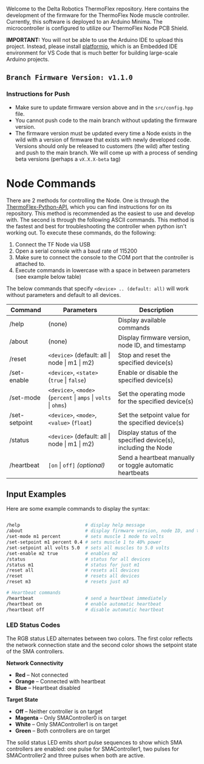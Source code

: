 Welcome to the Delta Robotics ThermoFlex repository.  Here contains the development of the firmware for the ThermoFlex Node muscle controller.  Currently, this software is deployed to an Arduino Minima.  The microcontroller is configured to utilize our ThermoFlex Node PCB Shield.

**IMPORTANT:** You will not be able to use the Arduino IDE to upload this project.  Instead, please install [platformio](https://platformio.org/), which is an Embedded IDE environment for VS Code that is much better for building large-scale Arduino projects.

## `Branch Firmware Version: v1.1.0`

### Instructions for Push
- Make sure to update firmware version above and in the `src/config.hpp` file.
- You cannot push code to the main branch without updating the firmware version.
- The firmware version must be updated every time a Node exists in the wild with a version of firmware that exists with newly developed code.  Versions should only be released to customers (the wild) after testing and push to the main branch.  We will come up with a process of sending beta versions (perhaps a `vX.X.X-beta` tag)


# Node Commands

There are 2 methods for controlling the Node. One is through the [ThermoFlex-Python-API](https://github.com/Delta-Robotics-Inc/ThermoFlex-Python-API), which you can find instructions for on its repository. This method is recommended as the easiest to use and develop with.
The second is through the following ASCII commands. This method is the fastest and best for troubleshooting the controller when python isn't working out. To execute these commands, do the following:

1. Connect the TF Node via USB 
2. Open a serial console with a baud rate of 115200
3. Make sure to connect the console to the COM port that the controller is attached to.
4. Execute commands in lowercase with a space in between parameters (see example below table)


The below commands that specify `<device> .. (default: all)` will work without parameters and default to all devices.

| Command       | Parameters                                                       | Description                                                         |
|---------------|------------------------------------------------------------------|---------------------------------------------------------------------|
| /help         | (none)                                                           | Display available commands                                          |
| /about        | (none)                                                           | Display firmware version, node ID, and timestamp                    |
| /reset        | `<device>` (default: all &#124; node &#124; m1 &#124; m2)                                         | Stop and reset the specified device(s)                              |
| /set-enable   | `<device>`, `<state>` (`true` &#124; `false`)                    | Enable or disable the specified device(s)                           |
| /set-mode     | `<device>`, `<mode>` (`percent` &#124; `amps` &#124; `volts` &#124; `ohms`) | Set the operating mode for the specified device(s)                  |
| /set-setpoint | `<device>`, `<mode>`, `<value>` (`float`)                        | Set the setpoint value for the specified device(s)                  |
| /status       | `<device>` (default: all &#124; node &#124; m1 &#124; m2)                                        | Display status of the specified device(s), including the Node       |
| /heartbeat    | `[on` &#124; `off]` _(optional)_                                   | Send a heartbeat manually or toggle automatic heartbeats            |

## Input Examples

Here are some example commands to display the syntax:

```bash

/help                        # display help message
/about                       # display firmware version, node ID, and timestamp
/set-mode m1 percent         # sets muscle 1 mode to volts
/set-setpoint m1 percent 0.4 # sets muscle 1 to 40% power 
/set-setpoint all volts 5.0  # sets all muscles to 5.0 volts
/set-enable m2 true          # enables m2
/status                      # status for all devices
/status m1                   # status for just m1
/reset all                   # resets all devices
/reset                       # resets all devices
/reset m3                    # resets just m3

# Heartbeat commands
/heartbeat                   # send a heartbeat immediately
/heartbeat on                # enable automatic heartbeat
/heartbeat off               # disable automatic heartbeat

```

### LED Status Codes

The RGB status LED alternates between two colors. The first color reflects the
network connection state and the second color shows the setpoint state of the
SMA controllers.

**Network Connectivity**
- **Red** – Not connected
- **Orange** – Connected with heartbeat
- **Blue** – Heartbeat disabled

**Target State**
- **Off** – Neither controller is on target
- **Magenta** – Only SMAController0 is on target
- **White** – Only SMAController1 is on target
- **Green** – Both controllers are on target

The solid status LED emits short pulse sequences to show which SMA controllers
are enabled: one pulse for SMAController1, two pulses for SMAController2 and
three pulses when both are active.

